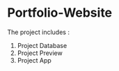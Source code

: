 # Portfolio-Website
The project includes : 
1. Project Database 
2. Project Preview 
3. Project App
